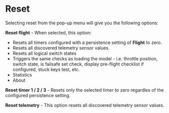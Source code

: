 # Reset

Selecting reset from the pop-up menu will give you the following options:

**Reset flight** - When selected, this option:&#x20;

* Resets all timers configured with a persistence setting of **Flight** to zero.
* Resets all discovered telemetry sensor values.
* Resets all logical switch states
* Triggers the same checks as loading the model  - i.e. throttle position, switch state, is failsafe set check, display pre-flight checklist if configured, stuck keys test, etc.
* Statistics
* About

**Reset timer 1 / 2 / 3** - Resets only the selected timer to zero regardles of the configured persistence setting.

**Reset telemetry** - This option resets all discovered telemetry sensor values.
